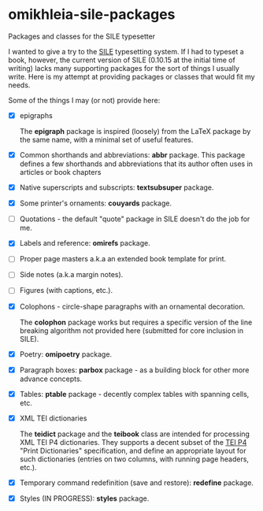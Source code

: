 # omikhleia-sile-packages
Packages and classes for the SILE typesetter

I wanted to give a try to the [SILE](https://github.com/sile-typesetter/sile) typesetting system. If I had to typeset a book, however, the current version of SILE (0.10.15 at the initial time of writing) lacks many supporting packages for the sort of things I usually write. Here is my attempt at providing packages or classes that would fit my needs.

Some of the things I may (or not) provide here:
- [X] epigraphs

  The **epigraph** package is inspired (loosely) from the LaTeX package by the same name, with a minimal set of useful features.

- [X] Common shorthands and abbreviations: **abbr** package. This package defines a few shorthands
  and abbreviations that its author often uses in articles or book chapters
- [X] Native superscripts and subscripts: **textsubsuper** package.
- [X] Some printer's ornaments: **couyards** package.
- [ ] Quotations - the default "quote" package in SILE doesn't do the job for me.
- [X] Labels and reference: **omirefs** package.
- [ ] Proper page masters a.k.a an extended book template for print.
- [ ] Side notes (a.k.a margin notes).
- [ ] Figures (with captions, etc.).
- [X] Colophons - circle-shape paragraphs with an ornamental decoration.

  The **colophon** package works but requires a specific version of the line breaking algorithm
  not provided here (submitted for core inclusion in SILE).

- [X] Poetry: **omipoetry** package.

- [X] Paragraph boxes: **parbox** package - as a building block for other more advance
  concepts.

- [X] Tables: **ptable** package - decently complex tables with spanning cells, etc.

- [X] XML TEI dictionaries 

  The **teidict** package and the **teibook** class are intended for processing XML TEI P4 dictionaries.
  They supports a decent subset of the [TEI P4](https://tei-c.org/Vault/P4/doc/html/) "Print Dictionaries"
  specification, and define an appropriate layout for such dictionaries (entries on two columns, with
  running page headers, etc.).

- [X] Temporary command redefinition (save and restore): **redefine** package.
- [X] Styles (IN PROGRESS): **styles** package.